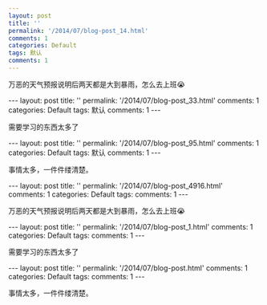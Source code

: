 ```yaml
---
layout: post
title: ''
permalink: '/2014/07/blog-post_14.html'
comments: 1
categories: Default
tags: 默认
comments: 1
---
```

<p dir="ltr">万恶的天气预报说明后两天都是大到暴雨，怎么去上班😭</p>---
layout: post
title: ''
permalink: '/2014/07/blog-post_33.html'
comments: 1
categories: Default
tags: 默认
comments: 1
---
<p dir="ltr">需要学习的东西太多了</p>---
layout: post
title: ''
permalink: '/2014/07/blog-post_95.html'
comments: 1
categories: Default
tags: 默认
comments: 1
---
<p dir="ltr">事情太多，一件件缕清楚。</p>---
layout: post
title: ''
permalink: '/2014/07/blog-post_4916.html'
comments: 1
categories: Default
tags: 
comments: 1
---
<p dir="ltr">万恶的天气预报说明后两天都是大到暴雨，怎么去上班😭</p>---
layout: post
title: ''
permalink: '/2014/07/blog-post_1.html'
comments: 1
categories: Default
tags: 
comments: 1
---
<p dir="ltr">需要学习的东西太多了</p>---
layout: post
title: ''
permalink: '/2014/07/blog-post.html'
comments: 1
categories: Default
tags: 
comments: 1
---
<p dir="ltr">事情太多，一件件缕清楚。</p>